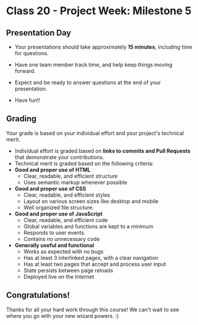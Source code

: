 # Class 20 - Project Week: Milestone 5

## Presentation Day
* Your presentations should take approximately **15 minutes**, including time for questions.

* Have one team member track time, and help keep things moving forward.

* Expect and be ready to answer questions at the end of your presentation.

* Have fun!!

## Grading
Your grade is based on your individual effort and your project's technical merit.
* Individual effort is graded based on **links to commits and Pull Requests** that demonstrate your contributions.
* Technical merit is graded based on the following criteria:
 * **Good and proper use of HTML**
   * Clear, readable, and efficient structure
    * Uses semantic markup whenever possible
 * **Good and proper use of CSS**
    * Clear, readable, and efficient styles
    * Layout on various screen sizes like desktop and mobile
    * Well organized file structure.
 * **Good and proper use of JavaScript**
    * Clear, readable, and efficient code
    * Global variables and functions are kept to a minimum
    * Responds to user events
    * Contains no unnecessary code
 * **Generally useful and functional**
    * Works as expected with no bugs
    * Has at least 3 interlinked pages, with a clear navigation
    * Has at least two pages that accept and process user input
    * State persists between page reloads
    * Deployed live on the Internet

## Congratulations!
Thanks for all your hard work through this course! We can't wait to see where you go with your new wizard powers. :)
